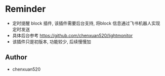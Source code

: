 # Reminder

- 定时提醒 block 插件, 该插件需要后台支持, 将block 信息通过飞书机器人实现定时发送
- 具体后台参考 https://github.com/chenxuan520/lightmonitor
- 该插件只是初版本, 功能较少, 后续慢慢加

## Author
- chenxuan520

